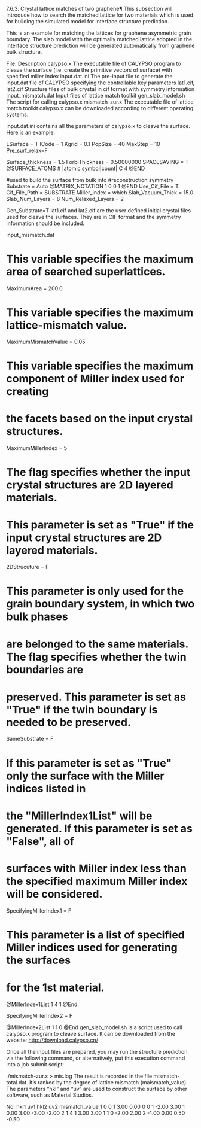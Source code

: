 7.6.3. Crystal lattice matches of two graphene¶
This subsection will introduce how to search the matched lattice for two materials which is used for building the simulated model for interface structure prediction.

This is an example for matching the lattices for graphene asymmetric grain boundary. The slab model with the optimally matched lattice adopted in the interface structure prediction will be generated automatically from graphene bulk structure.

File:	Description
calypso.x	The executable file of CALYPSO program to cleave the surface (i.e. create the primitive vectors of surface) with specified miller index
input.dat.ini	The pre-input file to generate the input.dat file of CALYPSO specifying the controllable key parameters
lat1.cif, lat2.cif	Structure files of bulk crystal in cif format with symmetry information
input_mismatch.dat	Input files of lattice match toolkit
gen_slab_model.sh	The script for calling calypso.x
mismatch-zur.x	The executable file of lattice match toolkit
calypso.x can be downloaded according to different operating systems.

input.dat.ini contains all the parameters of calypso.x to cleave the surface. Here is an example:

LSurface         = T
ICode            = 1
Kgrid         = 0.1
PopSize     = 40
MaxStep     = 10
Pre_surf_relax=F

Surface_thickness = 1.5
ForbiThickness    = 0.50000000
SPACESAVING = T
@SURFACE_ATOMS  # |atomic symbol|count|
C  4
@END

#used to build the surface from bulk info
#reconstruction symmetry
Substrate        = Auto
@MATRIX_NOTATION
1     0
0     1
@END
Use_Cif_File = T
Cif_File_Path = SUBSTRATE
Miller_index = which
Slab_Vacuum_Thick = 15.0
Slab_Num_Layers = 8
Num_Relaxed_Layers = 2

Gen_Substrate=T
lat1.cif and lat2.cif are the user defined initial crystal files used for cleave the surfaces. They are in CIF format and the symmetry information should be included.

input_mismatch.dat

# This variable specifies the maximum area of searched superlattices.
MaximumArea = 200.0 

# This variable specifies the maximum lattice-mismatch value.
MaximumMismatchValue = 0.05 

# This variable specifies the maximum component of Miller index used for creating
# the facets based on the input crystal structures.
MaximumMillerIndex = 5 

# The flag specifies whether the input crystal structures are 2D layered materials.
# This parameter is set as "True" if the input crystal structures are 2D layered materials.
2DStrucuture = F

# This parameter is only used for the grain boundary system, in which two bulk phases
# are belonged to the same materials. The flag specifies whether the twin boundaries are
# preserved. This parameter is set as "True" if the twin boundary is needed to be preserved.
SameSubstrate = F

# If this parameter is set as "True" only the surface with the Miller indices listed in
# the "MillerIndex1List" will be generated. If this parameter is set as "False", all of
# surfaces with Miller index less than the specified maximum Miller index will be considered.
SpecifyingMillerIndex1 = F

# This parameter is a list of specified Miller indices used for generating the surfaces
# for the 1st material.
@MillerIndex1List
1 4 1 
@End 

SpecifyingMillerIndex2 = F

@MillerIndex2List
1 1 0 
@End
gen_slab_model.sh is a script used to call calypso.x program to cleave surface. It can be downloaded from the website: http://download.calypso.cn/

Once all the input files are prepared, you may run the structure prediction via the following command, or alternatively, put this execution command into a job submit script:

./mismatch-zur.x > mis.log
The result is recorded in the file mismatch-total.dat. It’s ranked by the degree of lattice mismatch (maismatch_value). The parameters “hkl” and “uv” are used to construct the surface by other software, such as Material Studios.

No. hkl1       uv1       hkl2        uv2      mismatch_value
1   0 0 1   3.00  0.00   0 0 1   -2.00   3.00      1
            0.00  3.00           -3.00  -2.00
2   1 4 1   3.00  3.00   1 1 0   -2.00   2.00      2
           -1.00  0.00            0.50  -0.50
